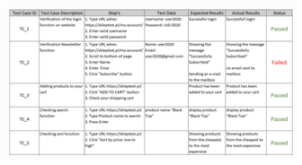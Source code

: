 ![tu powinien być obrazek](https://github.com/jeremiaszskoczylas/portfolio/blob/main/skleptest.pl/images/test_cases.png?raw=true "Test Cases ")
